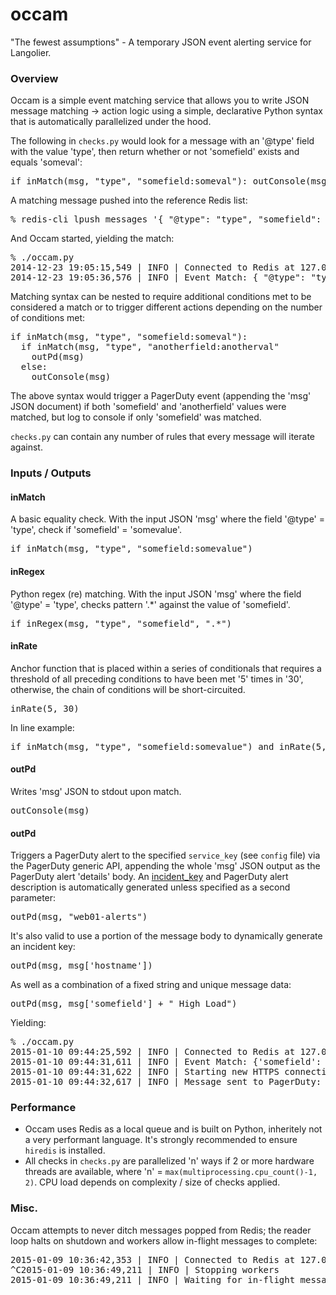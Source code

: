 occam
=====

"The fewest assumptions" - A temporary JSON event alerting service for Langolier.

### Overview

Occam is a simple event matching service that allows you to write JSON message matching -> action logic using a simple, declarative Python syntax that is automatically parallelized under the hood.

The following in `checks.py` would look for a message with an '@type' field with the value 'type', then return whether or not 'somefield' exists and equals 'someval':
<pre>
if inMatch(msg, "type", "somefield:someval"): outConsole(msg)
</pre>
A matching message pushed into the reference Redis list:
<pre>
% redis-cli lpush messages '{ "@type": "type", "somefield": "someval" }'
</pre>
And Occam started, yielding the match:
<pre>
% ./occam.py
2014-12-23 19:05:15,549 | INFO | Connected to Redis at 127.0.0.1:6379
2014-12-23 19:05:36,576 | INFO | Event Match: { "@type": "type", "somefield": "someval" }
</pre>

Matching syntax can be nested to require additional conditions met to be considered a match or to trigger different actions depending on the number of conditions met:
<pre>
if inMatch(msg, "type", "somefield:someval"):
  if inMatch(msg, "type", "anotherfield:anotherval"
    outPd(msg)
  else:
    outConsole(msg)
</pre>
The above syntax would trigger a PagerDuty event (appending the 'msg' JSON document) if both 'somefield' and 'anotherfield' values were matched, but log to console if only 'somefield' was matched.

`checks.py` can contain any number of rules that every message will iterate against.

### Inputs / Outputs

#### inMatch
A basic equality check. With the input JSON 'msg' where the field '@type' = 'type', check if 'somefield' = 'somevalue'.
<pre>if inMatch(msg, "type", "somefield:somevalue")</pre>

#### inRegex
Python regex (re) matching. With the input JSON 'msg' where the field '@type' = 'type', checks pattern '.*' against the value of 'somefield'.
<pre>if inRegex(msg, "type", "somefield", ".*")</pre>

#### inRate
Anchor function that is placed within a series of conditionals that requires a threshold of all preceding conditions to have been met '5' times in '30', otherwise, the chain of conditions will be short-circuited.
<pre>
inRate(5, 30)
</pre>
In line example:
<pre>
if inMatch(msg, "type", "somefield:somevalue") and inRate(5, 30): outConsole(msg)
</pre>


#### outPd
Writes 'msg' JSON to stdout upon match.
<pre>outConsole(msg)</pre>

#### outPd
Triggers a PagerDuty alert to the specified `service_key` (see `config` file) via the PagerDuty generic API, appending the whole 'msg' JSON output as the PagerDuty alert 'details' body. An [incident_key](https://developer.pagerduty.com/documentation/integration/events/trigger) and PagerDuty alert description is automatically generated unless specified as a second parameter:
<pre>outPd(msg, "web01-alerts")</pre>
It's also valid to use a portion of the message body to dynamically generate an incident key:
<pre>outPd(msg, msg['hostname'])</pre>
As well as a combination of a fixed string and unique message data:
<pre>outPd(msg, msg['somefield'] + " High Load")</pre>
Yielding:
<pre>
% ./occam.py
2015-01-10 09:44:25,592 | INFO | Connected to Redis at 127.0.0.1:6379
2015-01-10 09:44:31,611 | INFO | Event Match: {'somefield': 'somevalue', '@type': 'type'}
2015-01-10 09:44:31,622 | INFO | Starting new HTTPS connection (1): events.pagerduty.com
2015-01-10 09:44:32,617 | INFO | Message sent to PagerDuty: {"status":"success","message":"Event processed","incident_key":"somevalue High Load"}
</pre>

### Performance

 + Occam uses Redis as a local queue and is built on Python, inheritely not a very performant language. It's strongly recommended to ensure `hiredis` is installed.
 + All checks in `checks.py` are parallelized 'n' ways if 2 or more hardware threads are available, where 'n' = `max(multiprocessing.cpu_count()-1, 2)`. CPU load depends on complexity / size of checks applied.

### Misc.

Occam attempts to never ditch messages popped from Redis; the reader loop halts on shutdown and workers allow in-flight messages to complete:
<pre>
2015-01-09 10:36:42,353 | INFO | Connected to Redis at 127.0.0.1:6379
^C2015-01-09 10:36:49,211 | INFO | Stopping workers
2015-01-09 10:36:49,211 | INFO | Waiting for in-flight messages
</pre>

